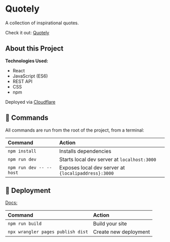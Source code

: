 # Quotely

A collection of inspirational quotes.

Check it out: [Quotely](https://quotely.pages.dev/)

## About this Project

**Technologies Used:**

- React
- JavaScript (ES6)
- REST API
- CSS
- npm

<!-- Colors and combinations returned via JSON API [Color Picker API](https://www.thecolorapi.com/) -->

<!-- [Figma design file](https://www.figma.com/file/uMRRCvFNkalcPhBOtRyqXX/Portfolio-v2.5?node-id=2%3A3) -->

Deployed via [Cloudflare](https://www.cloudflare.com/)

## 🧞 Commands

All commands are run from the root of the project, from a terminal:

| Command                 | Action                                              |
| :---------------------- | :-------------------------------------------------- |
| `npm install`           | Installs dependencies                               |
| `npm run dev`           | Starts local dev server at `localhost:3000`         |
| `npm run dev -- --host` | Exposes local dev server at `{localipaddress}:3000` |

## 🚀 Deployment

[Docs:](https://vitejs.dev/guide/static-deploy.html#cloudflare-pages)

| Command                           | Action                |
| :-------------------------------- | :-------------------- |
| `npm run build`                   | Build your site       |
| `npx wrangler pages publish dist` | Create new deployment |
